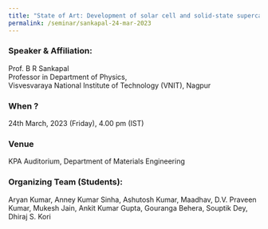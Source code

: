```yaml
---
title: "State of Art: Development of solar cell and solid-state supercapacitor based on nanomaterials (24/03/23)"
permalink: /seminar/sankapal-24-mar-2023
---
```

### Speaker & Affiliation:
Prof. B R Sankapal<br>
Professor in Department of Physics,<br>
Visvesvaraya National Institute of Technology (VNIT), Nagpur<br>
 
### When ?
24th March, 2023 (Friday), 4.00 pm (IST)

### Venue
KPA Auditorium, Department of Materials Engineering

### Organizing Team (Students): 
Aryan Kumar, Anney Kumar Sinha, Ashutosh Kumar, Maadhav, D.V. Praveen Kumar, Mukesh Jain, Ankit Kumar Gupta, Gouranga Behera, Souptik Dey, Dhiraj S. Kori